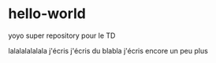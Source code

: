 # hello-world
yoyo super repository pour le TD

lalalalalalala j'écris j'écris du blabla
j'écris encore un peu plus
